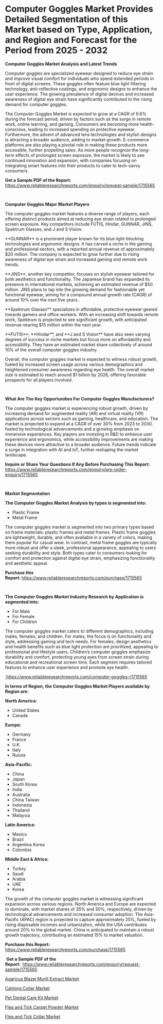 <p><h1>Computer Goggles Market Provides Detailed Segmentation of this Market based on Type, Application, and Region and Forecast for the Period from 2025 - 2032</h1></p><p><strong>Computer Goggles Market Analysis and Latest Trends</strong></p>
<p><p>Computer goggles are specialized eyewear designed to reduce eye strain and improve visual comfort for individuals who spend extended periods in front of digital screens. These goggles often feature blue light filtering technology, anti-reflective coatings, and ergonomic designs to enhance the user experience. The growing prevalence of digital devices and increased awareness of digital eye strain have significantly contributed to the rising demand for computer goggles.</p><p>The Computer Goggles Market is expected to grow at a CAGR of 9.6% during the forecast period, driven by factors such as the surge in remote work, online learning, and gaming. Consumers are becoming more health-conscious, leading to increased spending on protective eyewear. Furthermore, the advent of advanced lens technologies and stylish designs is attracting a broader audience, adding to market growth. E-commerce platforms are also playing a pivotal role in making these products more accessible, further propelling sales. As more people recognize the long-term effects of prolonged screen exposure, the market is likely to see continued innovation and expansion, with companies focusing on integrating smart features into their products to cater to tech-savvy consumers.</p></p>
<p><strong>Get a Sample PDF of the Report:&nbsp;</strong> <a href="https://www.reliableresearchreports.com/enquiry/request-sample/1715565?utm_campaign=117&utm_medium=2&utm_source=Github&utm_content=ia&utm_term=06022025&utm_id=computer-goggles">https://www.reliableresearchreports.com/enquiry/request-sample/1715565</a></p>
<p>&nbsp;</p>
<p><strong>Computer Goggles Major Market Players</strong></p>
<p><p>The computer goggles market features a diverse range of players, each offering distinct products aimed at reducing eye strain related to prolonged screen exposure. Key competitors include FUTIS, Hindar, GUNNAR, JINS, Spektrum Glasses, and J and S Vision.</p><p>**GUNNAR** is a prominent player known for its blue light-blocking technologies and ergonomic designs. It has carved a niche in the gaming and professional sectors, with a reported annual revenue of approximately $20 million. The company is expected to grow further due to rising awareness of digital eye strain and increased gaming and remote work trends.</p><p>**JINS**, another key competitor, focuses on stylish eyewear tailored for both aesthetics and functionality. The Japanese brand has expanded its presence in international markets, achieving an estimated revenue of $50 million. JINS plans to tap into the growing demand for fashionable yet functional eyewear, aiming for a compound annual growth rate (CAGR) of around 10% over the next five years.</p><p>**Spektrum Glasses** specializes in affordable, protective eyewear geared towards gamers and office workers. With an increasing shift towards remote work, Spektrum is projected to see significant growth, with anticipated revenue nearing $15 million within the next year.</p><p>**FUTIS**, **Hindar**, and **J and S Vision** have also seen varying degrees of success in niche markets but focus more on affordability and accessibility. They have an estimated market share collectively of around 10% of the overall computer goggles industry.</p><p>Overall, the computer goggles market is expected to witness robust growth, fueled by increased screen usage across various demographics and heightened consumer awareness regarding eye health. The overall market size is estimated to reach around $1 billion by 2026, offering favorable prospects for all players involved.</p></p>
<p>&nbsp;</p>
<p><strong>What Are The Key Opportunities For Computer Goggles Manufacturers?</strong></p>
<p><p>The computer goggles market is experiencing robust growth, driven by increasing demand for augmented reality (AR) and virtual reality (VR) applications across sectors such as gaming, healthcare, and education. The market is projected to expand at a CAGR of over 30% from 2023 to 2030, fueled by technological advancements and a growing emphasis on immersive experiences. Key players are investing in R&D to enhance user experience and ergonomics, while accessibility improvements are making these devices more attractive to a broader audience. Future trends indicate a surge in integration with AI and IoT, further reshaping the market landscape.</p></p>
<p><strong>Inquire or Share Your Questions If Any Before Purchasing This Report:</strong> <a href="https://www.reliableresearchreports.com/enquiry/pre-order-enquiry/1715565?utm_campaign=117&utm_medium=2&utm_source=Github&utm_content=ia&utm_term=06022025&utm_id=computer-goggles">https://www.reliableresearchreports.com/enquiry/pre-order-enquiry/1715565</a></p>
<p>&nbsp;</p>
<p><strong>Market Segmentation</strong></p>
<p><strong>The Computer Goggles Market Analysis by types is segmented into:</strong></p>
<p><ul><li>Plastic Frame</li><li>Metal Frame</li></ul></p>
<p><p>The computer goggles market is segmented into two primary types based on frame materials: plastic frames and metal frames. Plastic frame goggles are lightweight, durable, and often available in a variety of colors, making them popular for casual wear. In contrast, metal frame goggles are typically more robust and offer a sleek, professional appearance, appealing to users seeking durability and style. Both types cater to consumers looking for comfort and protection against digital eye strain, emphasizing functionality and aesthetic appeal.</p></p>
<p><strong>Purchase this Report:&nbsp;</strong><a href="https://www.reliableresearchreports.com/purchase/1715565?utm_campaign=117&utm_medium=2&utm_source=Github&utm_content=ia&utm_term=06022025&utm_id=computer-goggles">https://www.reliableresearchreports.com/purchase/1715565</a></p>
<p>&nbsp;</p>
<p><strong>The Computer Goggles Market Industry Research by Application is segmented into:</strong></p>
<p><ul><li>For Male</li><li>For Female</li><li>For Children</li></ul></p>
<p><p>The computer goggles market caters to different demographics, including males, females, and children. For males, the focus is on functionality and style, addressing gaming and tech needs. For females, design aesthetics and health benefits such as blue light protection are prioritized, appealing to professional and lifestyle users. Children’s computer goggles emphasize durability and comfort, protecting young eyes from screen strain during educational and recreational screen time. Each segment requires tailored features to enhance user experience and promote eye health.</p></p>
<p><a href="https://www.reliableresearchreports.com/computer-goggles-r1715565?utm_campaign=117&utm_medium=2&utm_source=Github&utm_content=ia&utm_term=06022025&utm_id=computer-goggles">&nbsp;https://www.reliableresearchreports.com/computer-goggles-r1715565</a></p>
<p><strong>In terms of Region, the Computer Goggles Market Players available by Region are:</strong></p>
<p>
    <p> <strong> North America: </strong>
        <ul>
            <li>United States</li>
            <li>Canada</li>
        </ul>
        </p> 
    <p> <strong> Europe: </strong>
        <ul>
            <li>Germany</li>
            <li>France</li>
            <li>U.K.</li>
            <li>Italy</li>
            <li>Russia</li>
        </ul>
        </p> 
    <p> <strong> Asia-Pacific: </strong>
        <ul>
            <li>China</li>
            <li>Japan</li>
            <li>South Korea</li>
            <li>India</li>
            <li>Australia</li>
            <li>China Taiwan</li>
            <li>Indonesia</li>
            <li>Thailand</li>
            <li>Malaysia</li>
        </ul>
        </p> 
    <p> <strong> Latin America: </strong>
        <ul>
            <li>Mexico</li>
            <li>Brazil</li>
            <li>Argentina Korea</li>
            <li>Colombia</li>
        </ul>
        </p> 
    <p> <strong> Middle East & Africa: </strong>
        <ul>
            <li>Turkey</li>
            <li>Saudi</li>
            <li>Arabia</li>
            <li>UAE</li>
            <li>Korea</li>
        </ul>
    </p>
    </p>
<p><p>The growth of the computer goggles market is witnessing significant expansion across various regions. North America and Europe are expected to dominate, with market shares of 35% and 30%, respectively, driven by technological advancements and increased consumer adoption. The Asia-Pacific (APAC) region is projected to capture approximately 25%, fueled by rising disposable incomes and urbanization, while the USA contributes around 20% to the global market. China is anticipated to maintain a robust growth trajectory, contributing an estimated 15% to market valuation.</p></p>
<p><strong>Purchase this Report: </strong><a href="https://www.reliableresearchreports.com/purchase/1715565?utm_campaign=117&utm_medium=2&utm_source=Github&utm_content=ia&utm_term=06022025&utm_id=computer-goggles">https://www.reliableresearchreports.com/purchase/1715565</a></p>
<p>&nbsp;<strong>Get a Sample PDF of the Report:&nbsp;&nbsp;</strong><a href="https://www.reliableresearchreports.com/enquiry/request-sample/1715565?utm_campaign=117&utm_medium=2&utm_source=Github&utm_content=ia&utm_term=06022025&utm_id=computer-goggles">https://www.reliableresearchreports.com/enquiry/request-sample/1715565</a></p>
<p><strong></strong></p>
<p><p><a href="https://github.com/AlisaRowe24/Market-Research-Report-List-1/blob/main/agaricus-blazei-murill-extract-market.md?utm_campaign=117&utm_medium=2&utm_source=Github&utm_content=ia&utm_term=06022025&utm_id=computer-goggles">Agaricus Blazei Murill Extract Market</a></p><p><a href="https://github.com/phumlaaijem/Market-Research-Report-List-1/blob/main/calming-collar-market.md?utm_campaign=117&utm_medium=2&utm_source=Github&utm_content=ia&utm_term=06022025&utm_id=computer-goggles">Calming Collar Market</a></p><p><a href="https://github.com/arvelm4nthig/Market-Research-Report-List-1/blob/main/pet-dental-care-kit-market.md?utm_campaign=117&utm_medium=2&utm_source=Github&utm_content=ia&utm_term=06022025&utm_id=computer-goggles">Pet Dental Care Kit Market</a></p><p><a href="https://github.com/jaquelynhasenaue8/Market-Research-Report-List-1/blob/main/flea-and-tick-carpet-powder-market.md?utm_campaign=117&utm_medium=2&utm_source=Github&utm_content=ia&utm_term=06022025&utm_id=computer-goggles">Flea and Tick Carpet Powder Market</a></p><p><a href="https://github.com/xanaanenkaly/Market-Research-Report-List-1/blob/main/flea-and-tick-collar-market.md?utm_campaign=117&utm_medium=2&utm_source=Github&utm_content=ia&utm_term=06022025&utm_id=computer-goggles">Flea and Tick Collar Market</a></p></p>